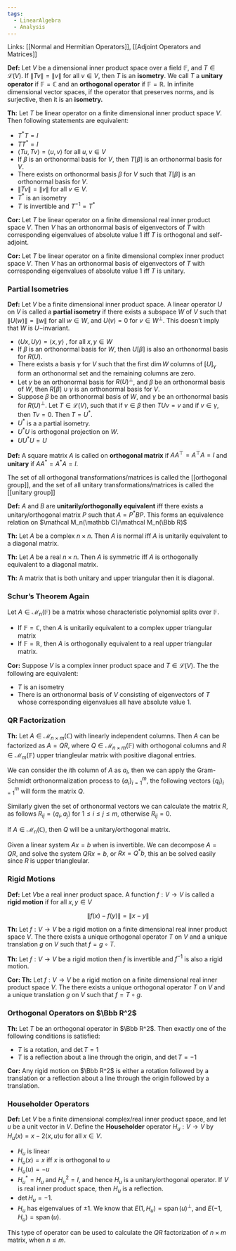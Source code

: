 ```yaml
---
tags:
  - LinearAlgebra
  - Analysis
---
```

Links: [[Normal and Hermitian Operators]], [[Adjoint Operators and Matrices]]

**Def:** Let $V$ be a dimensional inner product space over a field $\mathbb F$, and ${T \in \mathcal L(V)}$. If $\|Tv\| =\|v\|$ for all $v \in V$, then $T$ is an **isometry**. We call $T$ a **unitary operator** if $\mathbb {F=C}$ and an **orthogonal operator** if ${\mathbb {F= R}}$. In infinite dimensional vector spaces, if the operator that preserves norms, and is surjective, then it is an **isometry.**

********Th:******** Let $T$ be linear operator on a finite dimensional inner product space $V$. Then following statements are equivalent:

- $T^* T=I$
- $T T^*=I$
- $\langle Tu, Tv\rangle = \langle u, v\rangle$ for all $u, v \in V$
- If $\beta$ is an orthonormal basis for $V$, then $T[\beta]$ is an orthonormal basis for $V$.
- There exists on orthonormal basis $\beta$ for $V$ such that $T[\beta]$ is an orthonormal basis for $V$.
- $\|T v\| =\|v\|$ for all $v \in V$.
- $T^*$ is an isometry
- $T$ is invertible and $T^{-1} = T^*$

********Cor:******** Let $T$ be linear operator on a finite dimensional real inner product space $V$. Then $V$ has an orthonormal basis of eigenvectors of $T$ with corresponding eigenvalues of absolute value $1$ iff $T$ is orthogonal and self-adjoint.

********Cor:******** Let $T$ be linear operator on a finite dimensional complex inner product space $V$. Then $V$ has an orthonormal basis of eigenvectors of $T$ with corresponding eigenvalues of absolute value $1$ iff $T$ is unitary.

### Partial Isometries
**Def:** Let $V$ be a finite dimensional inner product space. A linear operator $U$ on $V$ is called a **partial isometry** if there exists a subspace $W$ of $V$ such that $\|U(w)\| =\|w\|$ for all $w \in W$, and $U(v) =0$ for $v \in W^\bot$. This doesn’t imply that $W$ is $U-$invariant.
- $\langle Ux, Uy\rangle =\langle x, y\rangle$ , for all $x, y \in W$
- If $\beta$ is an orthonormal basis for $W$, then $U[\beta]$ is also an orthonormal basis for $R(U)$.
- There exists a basis $\gamma$ for $V$ such that the first $\dim W$ columns of $[U]_\gamma$ form an orthonormal set and the remaining columns are zero.
- Let $\gamma$ be an orthonormal basis for $R(U)^\bot$, and $\beta$ be an orthonormal basis of $W$, then $R[\beta]\cup \gamma$ is an orthonormal basis for $V$.
- Suppose $\beta$ be an orthonormal basis of $W$, and $\gamma$ be an orthonormal basis for $R(U)^\bot$. Let $T \in \mathcal L(V)$, such that if ${v \in\beta}$ then $TU v=v$ and if $v \in \gamma$, then $Tv = 0$. Then $T = U^*$.
- $U^*$ is a a partial isometry.
- $U^* U$ is orthogonal projection on $W$.
- $UU^*U = U$

**Def:** A square matrix $A$ is called on **orthogonal matrix** if ${AA^\top= A^\top A = I}$ and ********unitary******** if $A A^* = A^* A=I$.

The set of all orthogonal transformations/matrices is called the [[orthogonal group]], and the set of all unitary transformations/matrices is called the [[unitary group]]

**Def:** $A$ and $B$ are **unitarily/orthogonally equivalent** iff there exists a unitary/orthogonal matrix $P$ such that $A =P^*BP$. This forms an equivalence relation on $\mathcal M_n(\mathbb C)/\mathcal M_n(\Bbb R)$

********Th:******** Let $A$ be a complex $n\times n$. Then $A$ is normal iff $A$ is unitarily equivalent to a diagonal matrix.

********Th:******** Let $A$ be a real $n\times n$. Then $A$ is symmetric iff $A$ is orthogonally equivalent to a diagonal matrix.

********Th:******** A matrix that is both unitary and upper triangular then it is diagonal.

### Schur’s Theorem Again

Let $A \in \mathcal M_n(\mathbb F)$ be a matrix whose characteristic polynomial splits over $\mathbb F$.
- If $\mathbb{F=C}$, then $A$ is unitarily equivalent to a complex upper triangular matrix
- If $\mathbb{F=R}$, then $A$ is orthogonally equivalent to a real upper triangular matrix.

**Cor:** Suppose $V$ is a complex inner product space and $T \in\mathcal L(V)$. The the following are equivalent:

- $T$ is an isometry
- There is an orthonormal basis of $V$ consisting of eigenvectors of $T$ whose corresponding eigenvalues all have absolute value $1$.
### QR Factorization
********Th:******** Let $A \in \mathcal M_{n\times m}(\mathbb C)$ with linearly independent columns. Then $A$ can be factorized as $A= QR$, where $Q \in \mathcal M_{n\times m}(\mathbb F)$ with orthogonal columns and $R \in \mathcal M_m(\mathbb F)$ upper triangleular matrix with positive diagonal entries.

We can consider the $i$th column of $A$ as $a_i$, then we can apply the Gram-Schmidt orthonormalization process to $\{a_i\}_{i=1}^m$, the following vectors $\{q_i\}_{i = 1}^m$ will form the matrix $Q$.

Similarly given the set of orthonormal vectors we can calculate the matrix $R$, as follows $R_{ij} = \langle q_i, a_j\rangle$ for $1 \le i \le j \le m$, otherwise $R_{ij} = 0$.

If $A \in \mathcal M_n(\mathbb C)$, then $Q$ will be a unitary/orthogonal matrix.

Given a linear system $Ax = b$ when is invertible. We can decompose $A = QR$, and solve the system $QRx = b$, or $Rx = Q^* b$, this an be solved easily since $R$ is upper triangleular.

### Rigid Motions
**Def:** Let $V$be a real inner product space. A function ${f:V\to V}$ is called a **rigid motion** if for all $x,y \in V$

$$ \|f(x) -f(y)\| = \|x-y\| $$

********Th:******** Let ${f:V\to V}$ be a rigid motion on a finite dimensional real inner product space $V$. The there exists a unique orthogonal operator $T$ on $V$ and a unique translation $g$ on $V$ such that ${f=g\circ T}$.

********Th:******** Let $f:V\to V$ be a rigid motion then $f$ is invertible and ${f^{-1}}$ is also a rigid motion.

********Cor: Th:******** Let ${f:V\to V}$ be a rigid motion on a finite dimensional real inner product space $V$. The there exists a unique orthogonal operator $T$ on $V$ and a unique translation $g$ on $V$ such that ${f = T\circ g}$.

### Orthogonal Operators on $\Bbb R^2$

********Th:******** Let $T$ be an orthogonal operator in $\Bbb R^2$. Then exactly one of the following conditions is satisfied:

- $T$ is a rotation, and $\det T =1$
- $T$ is a reflection about a line through the origin, and $\det T= -1$

**Cor:** Any rigid motion on $\Bbb R^2$ is either a rotation followed by a translation or a reflection about a line through the origin followed by a translation.

### Householder Operators

**Def:** Let $V$ be a finite dimensional complex/real inner product space, and let $u$ be a unit vector in $V$. Define the **Householder** operator $H_u :V\to V$ by $H_u(x) = x-2\langle x, u\rangle u$ for all $x \in V$.
- $H_u$ is linear
- $H_u(x) = x$ iff $x$ is orthogonal to $u$
- $H_u(u) = -u$
- $H_u^* = H_u$ and $H_u^2 =I$, and hence $H_u$ is a unitary/orthogonal operator. If $V$ is real inner product space, then $H_u$ is a reflection.
- $\det H_u = -1$.
- $H_u$ has eigenvalues of $\pm 1$. We know that ${E(1, H_u) = \operatorname{span}(u)^\bot}$, and ${E(-1, H_u) = \operatorname{span}(u)}$.

This type of operator can be used to calculate the $QR$ factorization of ${n\times m}$ matrix, when $n \le m$.